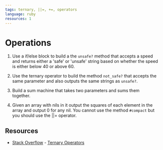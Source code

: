 ```yaml
---
tags: ternary, ||=, +=, operators
language: ruby
resources: 1
---
```


# Operations

1. Use a if/else block to build a the `unsafe?` method that accepts a speed and returns either a 'safe' or 'unsafe' string based on whether the speed is either below 40 or above 60.

2. Use the ternary operator to build the method `not_safe?` that accepts the same parameter and also outputs the same strings as `unsafe?`.

3. Build a sum machine that takes two parameters and sums them together.

4. Given an array with nils in it output the squares of each element in the array and output 0 for any nil. You cannot use the method `#compact` but you should use the ||= operator.

## Resources
* [Stack Overflow](http://stackoverflow.com/) - [Ternary Operators](http://stackoverflow.com/a/4252945)
